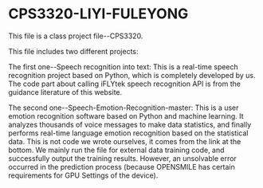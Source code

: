 # CPS3320-LIYI-FULEYONG
This file is a class project file--CPS3320.

This file includes two different projects:

  The first one--Speech recognition into text:
    This is a real-time speech recognition project based on Python, which is completely developed by us. 
    The code part about calling iFLYtek speech recognition API is from the guidance literature of this website.
  
  The second one--Speech-Emotion-Recognition-master:
    This is a user emotion recognition software based on Python and machine learning. 
    It analyzes thousands of voice messages to make data statistics, and finally performs real-time language emotion recognition based on the statistical data. 
    This is not code we wrote ourselves, it comes from the link at the bottom. 
    We mainly run the file for external data training code, and successfully output the training results. 
    However, an unsolvable error occurred in the prediction process (because OPENSMILE has certain requirements for GPU Settings of the device).
  
